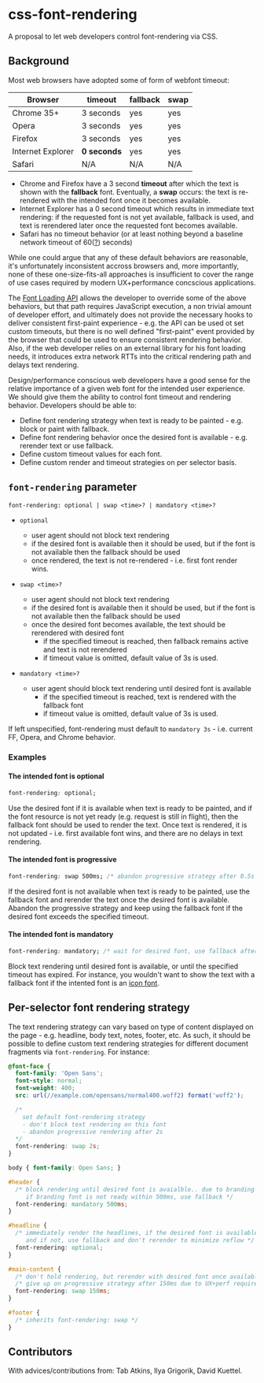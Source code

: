 # css-font-rendering

A proposal to let web developers control font-rendering via CSS.

## Background

Most web browsers have adopted some of form of webfont timeout:

Browser            | timeout      | fallback  | swap
------------------ | ------------ | --------- | --------
Chrome 35+         | 3 seconds    | yes       | yes
Opera              | 3 seconds    | yes       | yes
Firefox            | 3 seconds    | yes       | yes
Internet Explorer  | **0 seconds**| yes       | yes
Safari             | N/A          | N/A       | N/A

* Chrome and Firefox have a 3 second **timeout** after which the text is shown with the **fallback** font. Eventually, a **swap** occurs: the text is re-rendered with the intended font once it becomes available.
* Internet Explorer has a 0 second timeout which results in immediate text rendering: if the requested font is not yet available, fallback is used, and text is rerendered later once the requested font becomes available.
* Safari has no timeout behavior (or at least nothing beyond a baseline network timeout of 60([?](http://www.stevesouders.com/blog/2009/10/13/font-face-and-performance/)) seconds)

While one could argue that any of these default behaviors are reasonable, it's unfortunately inconsistent accross browsers and, more importantly, none of these one-size-fits-all approaches is insufficient to cover the range of use cases required by modern UX+performance concscious applications.

The [Font Loading API](http://dev.w3.org/csswg/css-font-loading/) allows the developer to override some of the above behaviors, but that path requires JavaScript execution, a non trivial amount of developer effort, and ultimately does not provide the necessary hooks to deliver consistent first-paint experience - e.g. the API can be used ot set custom timeouts, but there is no well defined "first-paint" event provided by the browser that could be used to ensure consistent rendering behavior. Also, if the web developer relies on an external library for his font loading needs, it introduces extra network RTTs into the critical rendering path and delays text rendering.

Design/performance conscious web developers have a good sense for the relative importance of a given web font for the intended user experience. We should give them the ability to control font timeout and rendering behavior. Developers should be able to:

* Define font rendering strategy when text is ready to be painted - e.g. block or paint with fallback.
* Define font rendering behavior once the desired font is available - e.g. rerender text or use fallback.
* Define custom timeout values for each font.
* Define custom render and timeout strategies on per selector basis.


## `font-rendering` parameter

`font-rendering: optional | swap <time>? | mandatory <time>?`

* `optional`
  * user agent should not block text rendering
  * if the desired font is available then it should be used, but if the font is not available then the fallback should be used
  * once rendered, the text is not re-rendered - i.e. first font render wins.

* `swap <time>?`
  * user agent should not block text rendering
  * if the desired font is available then it should be used, but if the font is not available then the fallback should be used
  * once the desired font becomes available, the text should be rerendered with desired font
    * if the specified timeout is reached, then fallback remains active and text is not rerendered
    * if timeout value is omitted, default value of 3s is used.
  
* `mandatory <time>?`
  * user agent should block text rendering until desired font is available
    * if the specified timeout is reached, text is rendered with the fallback font
    * if timeout value is omitted, default value of 3s is used.

If left unspecified, font-rendering must default to `mandatory 3s` - i.e. current FF, Opera, and Chrome behavior.


### Examples
#### The intended font is optional

```css
font-rendering: optional;
```

Use the desired font if it is available when text is ready to be painted, and if the font resource is not yet ready (e.g. request is still in flight), then the fallback font should be used to render the text. Once text is rendered, it is not updated - i.e. first available font wins, and there are no delays in text rendering.


#### The intended font is progressive

```css
font-rendering: swap 500ms; /* abandon progressive strategy after 0.5s */
```

If the desired font is not available when text is ready to be painted, use the fallback font and rerender the text once the desired font is available. Abandon the progressive strategy and keep using the fallback font if the desired font exceeds the specified timeout.


#### The intended font is mandatory

```css
font-rendering: mandatory; /* wait for desired font, use fallback after 3s (default timeout) */
````

Block text rendering until desired font is available, or until the specified timeout has expired. For instance, you wouldn't want to show the text with a fallback font if the intented font is an [icon font](http://fortawesome.github.io/Font-Awesome/icons/).


## Per-selector font rendering strategy

The text rendering strategy can vary based on type of content displayed on the page - e.g. headline, body text, notes, footer, etc. As such, it should be possible to define custom text rendering strategies for different document fragments via `font-rendering`. For instance: 

```css
@font-face {
  font-family: 'Open Sans';
  font-style: normal;
  font-weight: 400;
  src: url(//example.com/opensans/normal400.woff2) format('woff2');

  /* 
    set default font-rendering strategy 
    - don't block text rendering on this font
    - abandon progressive rendering after 2s
  */ 
  font-rendering: swap 2s;
}

body { font-family: Open Sans; }

#header {
  /* block rendering until desired font is avaialble.. due to branding requirements.
     if branding font is not ready within 500ms, use fallback */
  font-rendering: mandatory 500ms; 
}

#headline {
  /* immediately render the headlines, if the desired font is available, great...
     and if not, use fallback and don't rerender to minimize reflow */
  font-rendering: optional;
}

#main-content {
  /* don't hold rendering, but rerender with desired font once available */
  /* give up on progressive strategy after 150ms due to UX+perf requirements */
  font-rendering: swap 150ms;
}

#footer {  
  /* inherits font-rendering: swap */
}
```

## Contributors
With advices/contributions from: Tab Atkins, Ilya Grigorik, David Kuettel.
